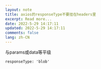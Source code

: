 ```yaml
---
layout: note
title: axios的responseType不要挂在headers里
excerpt: Read more...
date: 2022-5-29 14:17:11
updated: 2022-5-29 14:17:11
comments: false
lang: zh-CN
---
```


与params或data等平级

`responseType: 'blob'`
  